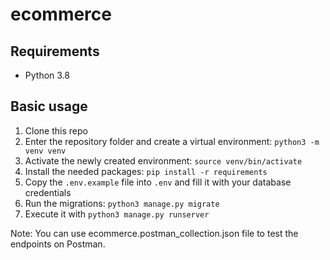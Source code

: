 # ecommerce

## Requirements

- Python 3.8

## Basic usage

1. Clone this repo
2. Enter the repository folder and create a virtual environment: `python3 -m venv venv`
3. Activate the newly created environment: `source venv/bin/activate`
4. Install the needed packages: `pip install -r requirements`
5. Copy the `.env.example` file into `.env` and fill it with your database credentials
6. Run the migrations: `python3 manage.py migrate`
7. Execute it with `python3 manage.py runserver`

Note: You can use ecommerce.postman_collection.json file to test the endpoints on Postman.
